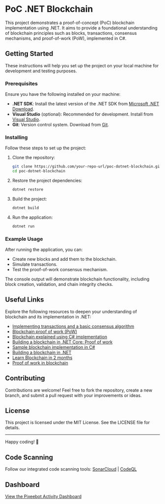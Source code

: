 # PoC .NET Blockchain

This project demonstrates a proof-of-concept (PoC) blockchain implementation using .NET. It aims to provide a foundational understanding of blockchain principles such as blocks, transactions, consensus mechanisms, and proof-of-work (PoW), implemented in C#.

## Getting Started

These instructions will help you set up the project on your local machine for development and testing purposes.

### Prerequisites

Ensure you have the following installed on your machine:

- **.NET SDK**: Install the latest version of the .NET SDK from [Microsoft .NET Download](https://dotnet.microsoft.com/download).
- **Visual Studio** (optional): Recommended for development. Install from [Visual Studio](https://visualstudio.microsoft.com/).
- **Git**: Version control system. Download from [Git](https://git-scm.com/).

### Installing

Follow these steps to set up the project:

1. Clone the repository:
   ```bash
   git clone https://github.com/your-repo-url/poc-dotnet-blockchain.git
   cd poc-dotnet-blockchain
   ```

2. Restore the project dependencies:
   ```bash
   dotnet restore
   ```

3. Build the project:
   ```bash
   dotnet build
   ```

4. Run the application:
   ```bash
   dotnet run
   ```

### Example Usage

After running the application, you can:

- Create new blocks and add them to the blockchain.
- Simulate transactions.
- Test the proof-of-work consensus mechanism.

The console output will demonstrate blockchain functionality, including block creation, validation, and chain integrity checks.

## Useful Links

Explore the following resources to deepen your understanding of blockchain and its implementation in .NET:

- [Implementing transactions and a basic consensus algorithm](https://medium.com/@syantien/5-5-implementing-transactions-and-a-basic-consensus-algorithm-3c895b730edf)
- [Blockchain proof of work (PoW)](https://www.geeksforgeeks.org/blockchain-proof-of-work-pow/)
- [Blockchain explained using C# implementation](https://dhirajkhodade.medium.com/blockchain-explained-using-c-implementation-5482dc980c47)
- [Building a blockchain in .NET Core: Proof of work](https://www.c-sharpcorner.com/article/building-a-blockchain-in-net-core-proof-of-work/)
- [Sample blockchain implementation in C#](https://gist.github.com/OpBug/663998f3df1442f3c1be2c19bb9eae83)
- [Building a blockchain in .NET](https://medium.com/codenx/building-a-blockchain-in-net-06f5e3481aab)
- [Learn Blockchain in 2 months](https://github.com/llSourcell/Learn_Blockchain_in_2_months)
- [Proof of work in blockchain](https://www.c-sharpcorner.com/article/proof-of-work-in-blockchain/)

## Contributing

Contributions are welcome! Feel free to fork the repository, create a new branch, and submit a pull request with your improvements or ideas.

## License

This project is licensed under the MIT License. See the LICENSE file for details.

---

Happy coding! 🎉

## Code Scanning
Follow our integrated code scanning tools: [SonarCloud](https://sonarcloud.io) | [CodeQL](https://github.com/github/codeql)

## Dashboard
[View the Pixeebot Activity Dashboard](DASHBOARD.md)

